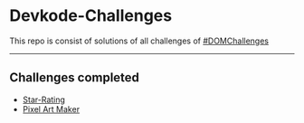 # Devkode-Challenges

This repo is consist of solutions of all challenges of [#DOMChallenges](https://github.com/sunnypuri/dom-challenge-problems)

---

## Challenges completed

- [Star-Rating](https://github.com/kmrakash/Devkode-Challenges/tree/master/star-rating)
- [Pixel Art Maker](https://github.com/kmrakash/Devkode-Challenges/tree/master/Pixel%20Art)
